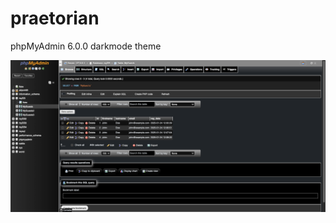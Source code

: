 # praetorian
phpMyAdmin 6.0.0 darkmode theme

![Praetorian screenshot](https://raw.githubusercontent.com/whiteout2/praetorian/main/screen.png)
